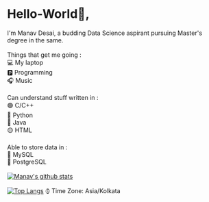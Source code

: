 # Hello-World👋, 
I'm Manav Desai, 
a budding Data Science aspirant pursuing Master's degree in the same.
<br/><br/>
Things that get me going : <br/>
💻 My laptop <br/>
🅿 Programming <br/>
🎧 Music <br/>
<br/>
Can understand stuff written in :<br/>
🟢 C/C++ <br/>
🔵 Python <br/>
🔴 Java <br/>
🟡 HTML <br/>
<br/>
Able to store data in :<br/>
🦈 MySQL <br/>
🐘 PostgreSQL <br/>
<br/>
[![Manav's github stats](https://github-readme-stats.vercel.app/api?username=ManavD522&count_private=true&show_icons=true&theme=radical&hide_rank=false)](https://github.com/anuraghazra/github-readme-stats)
<br/> <br/>
[![Top Langs](https://github-readme-stats.vercel.app/api/top-langs/?username=ManavD522)](https://github.com/anuraghazra/github-readme-stats)
⌚︎ Time Zone: Asia/Kolkata
